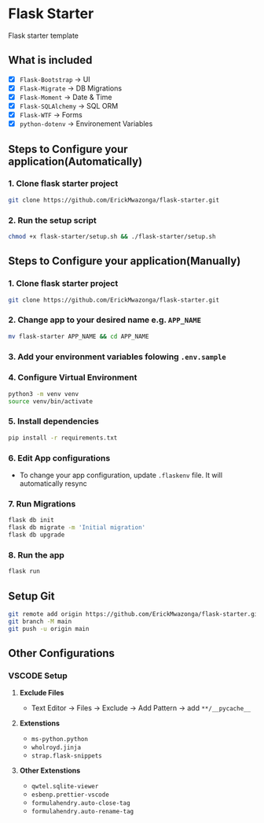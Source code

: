 # Flask Starter
Flask starter template

## What is included
- [x] `Flask-Bootstrap` -> UI
- [x] `Flask-Migrate` -> DB Migrations
- [x] `Flask-Moment` -> Date & Time
- [x] `Flask-SQLAlchemy` -> SQL ORM
- [x] `Flask-WTF` -> Forms
- [x] `python-dotenv` -> Environement Variables

## Steps to Configure your application(Automatically)
###  1. Clone flask starter project
```bash
git clone https://github.com/ErickMwazonga/flask-starter.git
```

###  2. Run the setup script
```bash
chmod +x flask-starter/setup.sh && ./flask-starter/setup.sh
```

## Steps to Configure your application(Manually)

###  1.  Clone flask starter project
```bash
git clone https://github.com/ErickMwazonga/flask-starter.git
```

###  2.  Change app to your desired name e.g. `APP_NAME`
```bash
mv flask-starter APP_NAME && cd APP_NAME
```

### 3. Add your environment variables folowing `.env.sample`

### 4.  Configure Virtual Environment
```bash
python3 -m venv venv
source venv/bin/activate
```

### 5. Install dependencies
```bash
pip install -r requirements.txt
```

### 6. Edit App configurations
- To change your app configuration, update `.flaskenv` file. It will automatically resync

### 7. Run Migrations
```bash
flask db init
flask db migrate -m 'Initial migration'
flask db upgrade
```

### 8. Run the app
```bash
flask run
```

## Setup Git
```bash
git remote add origin https://github.com/ErickMwazonga/flask-starter.git
git branch -M main
git push -u origin main
```

## Other Configurations
### VSCODE Setup
1. **Exclude Files**
   - Text Editor -> Files -> Exclude -> Add Pattern -> add  `**/__pycache__`

2. **Extenstions**
   - `ms-python.python`
   - `wholroyd.jinja`
   - `strap.flask-snippets`

3. **Other Extenstions**
   - `qwtel.sqlite-viewer`
   - `esbenp.prettier-vscode`
   - `formulahendry.auto-close-tag`
   - `formulahendry.auto-rename-tag`
